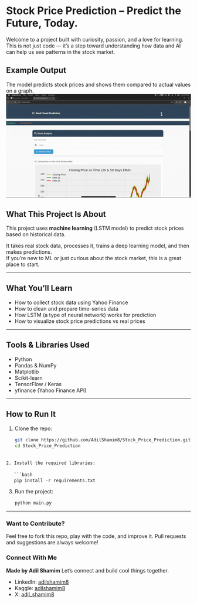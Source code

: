 # Stock Price Prediction – Predict the Future, Today.

Welcome to a project built with curiosity, passion, and a love for learning.  
This is not just code — it’s a step toward understanding how data and AI can help us see patterns in the stock market.

## Example Output
The model predicts stock prices and shows them compared to actual values on a graph.
![Output](OutPut.gif)

## What This Project Is About

This project uses **machine learning** (LSTM model) to predict stock prices based on historical data.

It takes real stock data, processes it, trains a deep learning model, and then makes predictions.  
If you’re new to ML or just curious about the stock market, this is a great place to start.

---

## What You’ll Learn

- How to collect stock data using Yahoo Finance
- How to clean and prepare time-series data
- How LSTM (a type of neural network) works for prediction
- How to visualize stock price predictions vs real prices

---

## Tools & Libraries Used

- Python  
- Pandas & NumPy  
- Matplotlib  
- Scikit-learn  
- TensorFlow / Keras  
- yfinance (Yahoo Finance API)

---

## How to Run It

1. Clone the repo:
   ```bash
   git clone https://github.com/AdilShamim8/Stock_Price_Prediction.git
   cd Stock_Price_Prediction
```

2. Install the required libraries:

   ```bash
   pip install -r requirements.txt
   ```

3. Run the project:

   ```bash
   python main.py
   ```
---

### Want to Contribute?

Feel free to fork this repo, play with the code, and improve it.
Pull requests and suggestions are always welcome!

### Connect With Me

**Made by Adil Shamim**
Let’s connect and build cool things together.

* LinkedIn: [adilshamim8](https://www.linkedin.com/in/adilshamim8)
* Kaggle: [adilshamim8](https://www.kaggle.com/adilshamim8)
* X: [adil_shamim8](https://x.com/adil_shamim8)
